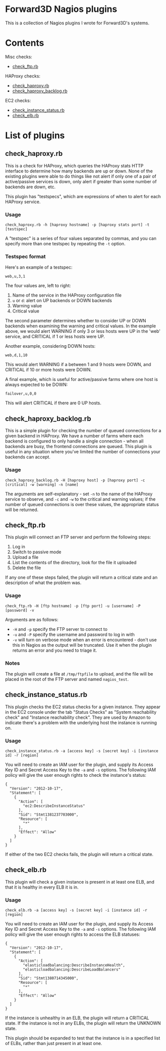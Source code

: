 # Forward3D Nagios plugins

This is a collection of Nagios plugins I wrote for Forward3D's systems.

# Contents

Misc checks:
* [check_ftp.rb](#check_ftprb)

HAProxy checks:
* [check_haproxy.rb](#check_haproxyrb)
* [check_haproxy_backlog.rb](#check_haproxy_backlogrb)

EC2 checks:
* [check_instance_status.rb](#check_instance_statusrb)
* [check_elb.rb](#check_elbrb)

# List of plugins

## check_haproxy.rb

This is a check for HAProxy, which queries the HAProxy stats HTTP interface to
determine how many backends are up or down. None of the existing plugins were able
to do things like not alert if only one of a pair of active/passive services is down,
only alert if greater than some number of backends are down, etc.

This plugin has "testspecs", which are expressions of when to alert for each
HAProxy service.

### Usage

    check_haproxy.rb -h [haproxy hostname] -p [haproxy stats port] -t [testspec]

A "testspec" is a series of four values separated by commas, and you can specify more
than one testspec by repeating the `-t` option.

### Testspec format

Here's an example of a testspec:

    web,u,3,1

The four values are, left to right:
  1. Name of the service in the HAProxy configuration file
  2. `u` or `d`: alert on UP backends or DOWN backends
  3. Warning value
  4. Critical value 

The second parameter determines whether to consider UP or DOWN backends when
examining the warning and critical values. In the example above, we would alert
WARNING if only 3 or less hosts were UP in the 'web' service, and CRITICAL if 
1 or less hosts were UP.

Another example, considering DOWN hosts:

    web,d,1,10

This would alert WARNING if a between 1 and 9 hosts were DOWN, and CRITICAL if
10 or more hosts were DOWN.

A final example, which is useful for active/passive farms where one host is
always expected to be DOWN:

    failover,u,0,0

This will alert CRITICAL if there are 0 UP hosts.

## check_haproxy_backlog.rb

This is a simple plugin for checking the number of queued connections for
a given backend in HAProxy. We have a number of farms where each backend is
configured to only handle a single connection - when all backends are busy, the frontend
connections are queued. This plugin is useful in any situation where you've limited
the number of connections your backends can accept.

### Usage

    check_haproxy_backlog.rb -H [haproxy host] -p [haproxy port] -c [critical] -w [warning] -n [name]

The arguments are self-explanatory - set `-n` to the name of the HAProxy service to observe,
and `-c` and `-w` to the critical and warning values; if the number of queued connections is
over these values, the appropriate status will be returned.

## check_ftp.rb

This plugin will connect an FTP server and perform the following steps:
1. Log in
2. Switch to passive mode
3. Upload a file
4. List the contents of the directory, look for the file it uploaded
5. Delete the file

If any one of these steps failed, the plugin will return a critical state and an description of what
the problem was.

### Usage

    check_ftp.rb -H [ftp hostname] -p [ftp port] -u [username] -P [password] -v

Arguments are as follows:
* `-H` and `-p` specify the FTP server to connect to
* `-u` and `-P` specify the username and password to log in with
* `-v` will turn on verbose mode when an error is encountered - don't use this in Nagios as
  the output will be truncated. Use it when the plugin returns an error and you need to triage it.

### Notes

The plugin will create a file at `/tmp/ftpfile` to upload, and the file will be placed in the
root of the FTP server and named `nagios_test`.

## check_instance_status.rb

This plugin checks the EC2 status checks for a given instance. They appear in the EC2 console 
under the tab "Status Checks" as "System reachability check" and "Instance reachability check".
They are used by Amazon to indicate there's a problem with the underlying host the instance
is running on.

### Usage

    check_instance_status.rb -a [access key] -s [secret key] -i [instance id] -r [region]

You will need to create an IAM user for the plugin, and supply its Access Key ID and Secret
Access Key to the `-a` and `-s` options. The following IAM policy will give the user enough
rights to check the instance's status:

    {
      "Version": "2012-10-17",
      "Statement": [
        {
          "Action": [
            "ec2:DescribeInstanceStatus"
          ],
          "Sid": "Stmt1381237703000",
          "Resource": [
            "*"
          ],
          "Effect": "Allow"
        }
      ]
    }

If either of the two EC2 checks fails, the plugin will return a critical state.

## check_elb.rb

This plugin will check a given instance is present in at least one ELB, and that it is
healthy in every ELB it is in.

### Usage

    check_elb.rb -a [access key] -s [secret key] -i [instance id] -r [region]

You will need to create an IAM user for the plugin, and supply its Access Key ID and
Secret Access Key to the `-a` and `-s` options. The following IAM policy will give the user
enough rights to access the ELB statuses:

    {
      "Version": "2012-10-17",
      "Statement": [
        {
          "Action": [
            "elasticloadbalancing:DescribeInstanceHealth",
            "elasticloadbalancing:DescribeLoadBalancers"
          ],
          "Sid": "Stmt1380714345000",
          "Resource": [
            "*"
          ],
          "Effect": "Allow"
        }
      ]
    }

If the instance is unhealthy in an ELB, the plugin will return a CRITICAL state. If the instance
is not in any ELBs, the plugin will return the UNKNOWN state.

This plugin should be expanded to test that the instance is in a specified list of ELBs, rather
than just present in at least one.
